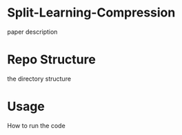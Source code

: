 # Split-Learning-Compression
paper description
# Repo Structure
the directory structure
# Usage
How to run the code
